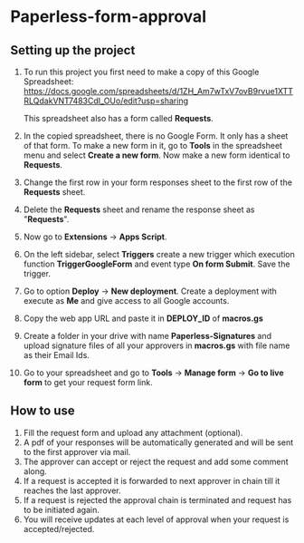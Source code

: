 # Paperless-form-approval

## Setting up the project

1. To run this project you first need to make a copy of this Google Spreadsheet:
   https://docs.google.com/spreadsheets/d/1ZH_Am7wTxV7ovB9rvue1XTTRLQdakVNT7483CdI_OUo/edit?usp=sharing
   
   This spreadsheet also has a form called **Requests**.
2. In the copied spreadsheet, there is no Google Form. It only has a sheet of that form. To make a new form in it, go to **Tools** in the spreadsheet menu and select **Create a new form**. Now make a new form identical to **Requests**.
3. Change the first row in your form responses sheet to the first row of the **Requests** sheet.
4. Delete the **Requests** sheet and rename the response sheet as "**Requests**".
5. Now go to **Extensions** -> **Apps Script**.
6. On the left sidebar, select **Triggers** create a new trigger which execution function **TriggerGoogleForm** and event type **On form Submit**. Save the trigger.
7. Go to option **Deploy** -> **New deployment**. Create a deployment with execute as **Me** and give access to all Google accounts.
8. Copy the web app URL and paste it in **DEPLOY_ID** of **macros.gs**
9. Create a folder in your drive with name **Paperless-Signatures** and upload signature files of all your approvers in **macros.gs** with file name as their Email Ids.
10. Go to your spreadsheet and go to **Tools** -> **Manage form** -> **Go to live form** to get your request form link.


## How to use
1. Fill the request form and upload any attachment (optional).
2. A pdf of your responses will be automatically generated and will be sent to the first approver via mail.
3. The approver can accept or reject the request and add some comment along.
4. If a request is accepted it is forwarded to next approver in chain till it reaches the last approver.
5. If a request is rejected the approval chain is terminated and request has to be initiated again.
6. You will receive updates at each level of approval when your request is accepted/rejected.
